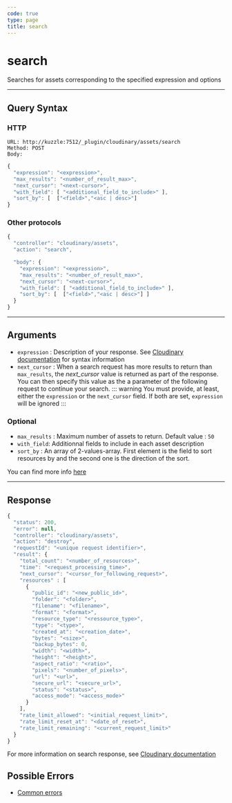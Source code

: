 ```yaml
--- 
code: true
type: page
title: search
--- 
```


# search

Searches for assets corresponding to the specified expression and options

--- 

## Query Syntax 

### HTTP 

```http
URL: http://kuzzle:7512/_plugin/cloudinary/assets/search
Method: POST
Body:
```
```js
{
  "expression": "<expression>",
  "max_results": "<number_of_result_max>",
  "next_cursor": "<next-cursor>",
  "with_field": [ "<additional_field_to_include>" ],
  "sort_by": [  ["<field>","<asc | desc>"] 
}
```

### Other protocols 

```js
{
  "controller": "cloudinary/assets",
  "action": "search",

  "body": {
    "expression": "<expression>",
    "max_results": "<number_of_result_max>",
    "next_cursor": "<next-cursor>",
    "with_field": [ "<additional_field_to_include>" ],
    "sort_by": [  ["<field>","<asc | desc>"] ]
  }
}
```
---

## Arguments 

- `expression` : Description of your response. See [Cloudinary documentation](https://cloudinary.com/documentation/search_api#expressions) for syntax information
- `next_cursor` :  When a search request has more results to return than `max_results`, the *next_cursor* value is returned as part of the response. You can then specify this value as the a parameter of the following request to continue your search.
::: warning 
You must provide, at least, either the `expression` or the `next_cursor` field. If both are set, `expression` will be ignored 
:::

### Optional
- `max_results` : Maximum number of assets to return. Default value : `50` 
- `with_field`: Additionnal fields to include in each asset description
- `sort_by` : An array of 2-values-array. First element is the field to sort resources by and the second one is the direction of the sort. 
  

You can find more info [here](https://cloudinary.com/documentation/search_api#parameters)

---

## Response 
```js
{
  "status": 200,
  "error": null,
  "controller": "cloudinary/assets",
  "action": "destroy",
  "requestId": "<unique request identifier>",
  "result": {
    "total_count": "<number_of_resources>",
    "time": "<request_processing_time>",
    "next_cursor": "<cursor_for_following_request>",
    "resources" : [ 
      {
        "public_id": "<new_public_id>",
        "folder": "<folder>",
        "filename": "<filename>",
        "format": "<format>",
        "resource_type": "<ressource_type>",
        "type": "<type>",
        "created_at": "<creation_date>",
        "bytes": "<size>",
        "backup_bytes": 0,
        "width": "<width>",
        "height": "<height>",
        "aspect_ratio": "<ratio>",
        "pixels": "<number_of_pixels>",
        "url": "<url>",
        "secure_url": "<secure_url>",
        "status": "<status>",
        "access_mode": "<access_mode>"
      }
    ],
    "rate_limit_allowed": "<initial_request_limit>",
    "rate_limit_reset_at": "<date_of_reset>",
    "rate_limit_remaining": "<current_request_limit>"
  }
}
```

For more information on search response, see [Cloudinary documentation](https://cloudinary.com/documentation/search_api#response)

## Possible Errors 

-  [Common errors](/core/1/api/essentials/errors#common-errors)